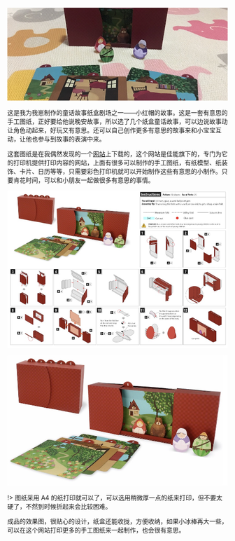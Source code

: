 ![](boxdrama.jpg)

这是我为我崽制作的童话故事纸盒剧场之一——小红帽的故事。这是一套有意思的手工图纸，正好要给他说晚安故事，所以选了几个纸盒童话故事，可以边说故事动让角色动起来，好玩又有意思。还可以自己创作更多有意思的故事来和小宝宝互动，让他也参与到故事的表演中来。

这套图纸是在我偶然发现的一个[网站](https://creativepark.canon/sc/)上下载的，这个网站是佳能旗下的，专门为它的打印机提供打印内容的网站，上面有很多可以制作的手工图纸，有纸模型、纸装饰、卡片、日历等等，只需要彩色打印机就可以开始制作这些有意思的小制作。只要肯花时间，可以和小朋友一起做很多有意思的事情。

![图纸截图](boxdrama1.jpg '图纸截图')

![成品效果](boxdrama2.jpg '成品效果')

!> 图纸采用 A4 的纸打印就可以了，可以选用稍微厚一点的纸来打印，但不要太硬了，不然到时候折起来会比较困难。

成品的效果图，很贴心的设计，纸盒还能收拢，方便收纳，如果小冰棒再大一些，可以在这个网站打印更多的手工图纸来一起制作，也会很有意思。

